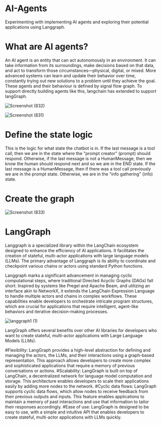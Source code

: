# AI-Agents
Experimenting with implementing AI agents and exploring their potential applications using Langgraph.

# What are AI agents?
An AI agent is an entity that can act autonomously in an environment. It can take information from its surroundings, make decisions based on that data, and act to transform those circumstances—physical, digital, or mixed. More advanced systems can learn and update their behavior over time, constantly trying out new solutions to a problem until they achieve the goal.
These agents and their behaviour is defined by signal flow graph. To support directly building agents like this, langchain has extended to support langGraph. 

![Screenshot (832)](https://github.com/1shkumar/AI-Agents/assets/97458999/ebef25b3-16df-4fa8-8a25-2e80da118eeb)

![Screenshot (831)](https://github.com/1shkumar/AI-Agents/assets/97458999/db527cb0-8eeb-42ae-9a12-fe219c0b17d3)

# Define the state logic
This is the logic for what state the chatbot is in. If the last message is a tool call, then we are in the state where the "prompt creator" (prompt) should respond. Otherwise, if the last message is not a HumanMessage, then we know the human should respond next and so we are in the END state. If the last message is a HumanMessage, then if there was a tool call previously we are in the prompt state. Otherwise, we are in the "info gathering" (info) state.

# Create the graph

![Screenshot (833)](https://github.com/1shkumar/AI-Agents/assets/97458999/5bf2244e-d1ff-43df-9d59-e71759998f9e)

# LangGraph

Langgraph is a specialized library within the LangChain ecosystem designed to enhance the efficiency of AI applications. It facilitates the creation of stateful, multi-actor applications with large language models (LLMs). The primary advantage of Langgraph is its ability to coordinate and checkpoint various chains or actors using standard Python functions.

Langgraph marks a significant advancement in managing cyclic computational steps, where traditional Directed Acyclic Graphs (DAGs) fall short. Inspired by systems like Pregel and Apache Beam, and utilizing an interface akin to NetworkX, it extends the LangChain Expression Language to handle multiple actors and chains in complex workflows. These capabilities enable developers to orchestrate intricate program structures, which are crucial for applications that require intelligent, agent-like behaviors and iterative decision-making processes.

![langgraph1 (1)](https://github.com/1shkumar/AI-Agents/assets/97458999/c5d980f5-1099-4c9a-aab0-a4f5249075e5)

LangGraph offers several benefits over other AI libraries for developers who want to create stateful, multi-actor applications with Large Language Models (LLMs).

#Flexibility: LangGraph provides a high-level abstraction for defining and managing the actors, the LLMs, and their interactions using a graph-based representation. This approach allows developers to create more complex and sophisticated applications that require a memory of previous conversations or actions.
#Scalability: LangGraph is built on top of LangChain, a decentralized network for language model computation and storage. This architecture enables developers to scale their applications easily by adding more nodes to the network.
#Cyclic data flows: LangGraph supports cyclic data flows, which allow nodes to receive feedback from their previous outputs and inputs. This feature enables applications to maintain a memory of past interactions and use that information to tailor their responses accordingly.
#Ease of use: LangGraph is designed to be easy to use, with a simple and intuitive API that enables developers to create stateful, multi-actor applications with LLMs quickly.

